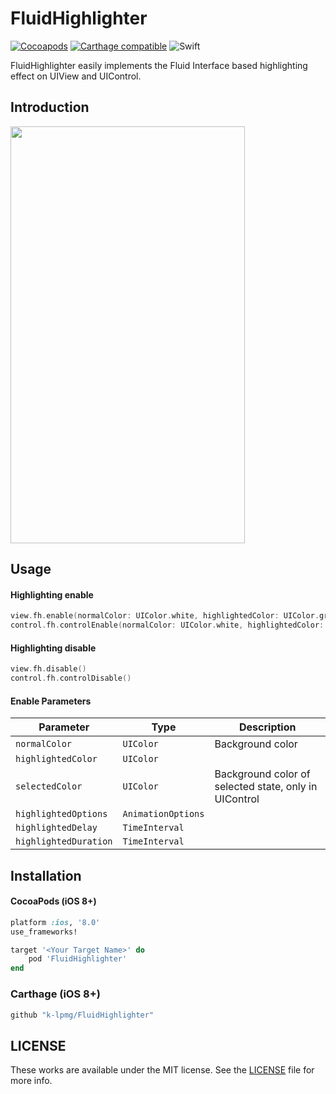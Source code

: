 # FluidHighlighter
[![Cocoapods](https://img.shields.io/cocoapods/v/FluidHighlighter.svg?style=flat)](https://cocoapods.org/pods/FluidHighlighter)
[![Carthage compatible](https://img.shields.io/badge/Carthage-compatible-4BC51D.svg?style=flat)](https://github.com/Carthage/Carthage)
![Swift](https://img.shields.io/badge/Swift-5.0-orange.svg)

FluidHighlighter easily implements the Fluid Interface based highlighting effect on UIView and UIControl.

## Introduction
<img src="https://user-images.githubusercontent.com/15151687/52348602-13489500-2a68-11e9-9997-343d9401880c.gif" width="375" height="667">

## Usage

#### Highlighting enable
```swift
view.fh.enable(normalColor: UIColor.white, highlightedColor: UIColor.gray)
control.fh.controlEnable(normalColor: UIColor.white, highlightedColor: UIColor.gray)
```

#### Highlighting disable
```swift
view.fh.disable()
control.fh.controlDisable()
```

#### Enable Parameters

| Parameter | Type | Description |
| --- | --- | --- |
| `normalColor` | `UIColor` | Background color |
| `highlightedColor` | `UIColor`
| `selectedColor` | `UIColor` | Background color of selected state, only in UIControl |
| `highlightedOptions` | `AnimationOptions`
| `highlightedDelay` | `TimeInterval`
| `highlightedDuration` | `TimeInterval` 


## Installation

#### CocoaPods (iOS 8+)

```ruby
platform :ios, '8.0'
use_frameworks!

target '<Your Target Name>' do
    pod 'FluidHighlighter'
end
```

### Carthage (iOS 8+)

```ruby
github "k-lpmg/FluidHighlighter"
```


## LICENSE

These works are available under the MIT license. See the [LICENSE][license] file
for more info.

[license]: LICENSE
